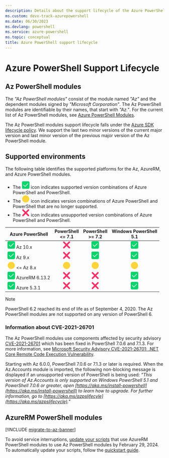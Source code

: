 ```yaml
---
description: Details about the support lifecycle of the Azure PowerShell modules
ms.custom: devx-track-azurepowershell
ms.date: 06/30/2023
ms.devlang: powershell
ms.service: azure-powershell
ms.topic: conceptual
title: Azure PowerShell support lifecycle
---
```


# Azure PowerShell Support Lifecycle

## Az PowerShell modules

The _"Az PowerShell modules"_ consist of the module named _"Az"_ and the dependent modules signed by
_"Microsoft Corporation"_. The Az PowerShell modules are identifiable by their names, that start
with _"Az."_. For the current list of Az PowerShell modules, see
[Azure PowerShell Modules](https://github.com/Azure/azure-powershell/blob/master/documentation/azure-powershell-modules.md).

The Az PowerShell modules support lifecycle falls under the
[Azure SDK lifecycle policy](https://support.microsoft.com/help/18486). We support the last two
minor versions of the current major version and last minor version of the previous major version of
the Az PowerShell module.

## Supported environments

The following table identifies the supported platforms for the Az, AzureRM, and Azure PowerShell
modules.

- The ![Supported][1] icon indicates supported version combinations of Azure PowerShell and
  PowerShell.
- The ![Out of Support][4] icon indicates version combinations of Azure PowerShell and PowerShell
  that are no longer supported.
- The ![Not Supported][3] icon indicates unsupported version combinations of Azure PowerShell and
  PowerShell.

|        Azure PowerShell        | PowerShell <br/> <= 7.1 | PowerShell <br/> >= 7.2 | Windows PowerShell <br/> 5.1 |
| ------------------------------ | :---------------------: | :---------------------: | :--------------------------: |
| ![Supported][1] Az 10.x        |   ![Not Supported][3]   |     ![Supported][1]     |       ![Supported][1]        |
| ![Supported][1] Az 9.x         |   ![Not Supported][3]   |     ![Supported][1]     |       ![Supported][1]        |
| ![Out of Support][4] <= Az 8.x |  ![Out of Support][4]   |  ![Out of Support][4]   |     ![Out of Support][4]     |
| ![Supported][1] AzureRM 6.13.2 |   ![Not Supported][3]   |   ![Not Supported][3]   |       ![Supported][1]        |
| ![Supported][1] Azure 5.3.1    |   ![Not Supported][3]   |   ![Not Supported][3]   |       ![Supported][1]        |

> [!NOTE]
> PowerShell 6.2 reached its end of life as of September 4, 2020. The Az PowerShell modules are not
> supported on any version of PowerShell 6.

### Information about CVE-2021-26701

The Az PowerShell modules use components affected by security advisory
[CVE-2021-26701](https://msrc.microsoft.com/update-guide/vulnerability/CVE-2021-26701) which has
been fixed in PowerShell 7.0.6 and 7.1.3. For more information, see
[Microsoft Security Advisory CVE-2021-26701: .NET Core Remote Code Execution Vulnerability](https://github.com/PowerShell/Announcements/issues/23).

Starting with Az 6.0.0, PowerShell 7.0.6 or 7.1.3 or later is required. When the Az.Accounts module
is imported, the following non-blocking message is displayed if an unsupported version of PowerShell
is being used: _"This version of Az.Accounts is only supported on Windows PowerShell 5.1 and
PowerShell 7.0.6 or greater, open
[https://aka.ms/install-powershell](https://aka.ms/install-powershell) to learn how to upgrade. For
further information, go to [https://aka.ms/azpslifecyle](https://aka.ms/azpslifecycle)."_

## AzureRM PowerShell modules

[!INCLUDE [migrate-to-az-banner](../../includes/migrate-to-az-banner.md)]

To avoid service interruptions, [update your scripts](https://aka.ms/azpsmigrate) that use AzureRM
PowerShell modules to use Az PowerShell modules by February 29, 2024. To automatically update your
scripts, follow the
[quickstart guide](/powershell/azure/quickstart-migrate-azurerm-to-az-automatically).

<!-- link references -->
[1]: ../../media/shared/check-mark-button_2705.svg
[2]: ../../media/shared/construction-sign_1f6a7.svg
[3]: ../../media/shared/cross-mark_274c.svg
[4]: ../../media/shared/large-yellow-circle_1f7e1.svg
